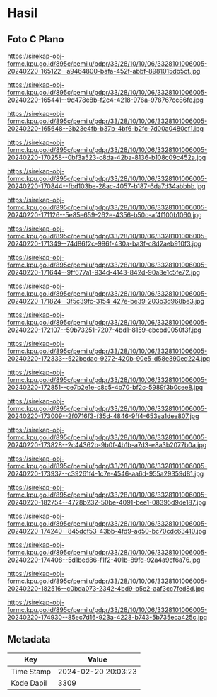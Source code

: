# Hasil

## Foto C Plano

https://sirekap-obj-formc.kpu.go.id/895c/pemilu/pdpr/33/28/10/10/06/3328101006005-20240220-165122--a9464800-bafa-452f-abbf-8981015db5cf.jpg

https://sirekap-obj-formc.kpu.go.id/895c/pemilu/pdpr/33/28/10/10/06/3328101006005-20240220-165441--9d478e8b-f2c4-4218-976a-978767cc86fe.jpg

https://sirekap-obj-formc.kpu.go.id/895c/pemilu/pdpr/33/28/10/10/06/3328101006005-20240220-165648--3b23e4fb-b37b-4bf6-b2fc-7d00a0480cf1.jpg

https://sirekap-obj-formc.kpu.go.id/895c/pemilu/pdpr/33/28/10/10/06/3328101006005-20240220-170258--0bf3a523-c8da-42ba-8136-b108c09c452a.jpg

https://sirekap-obj-formc.kpu.go.id/895c/pemilu/pdpr/33/28/10/10/06/3328101006005-20240220-170844--fbd103be-28ac-4057-b187-6da7d34abbbb.jpg

https://sirekap-obj-formc.kpu.go.id/895c/pemilu/pdpr/33/28/10/10/06/3328101006005-20240220-171126--5e85e659-262e-4356-b50c-af4f100b1060.jpg

https://sirekap-obj-formc.kpu.go.id/895c/pemilu/pdpr/33/28/10/10/06/3328101006005-20240220-171349--74d86f2c-996f-430a-ba3f-c8d2aeb910f3.jpg

https://sirekap-obj-formc.kpu.go.id/895c/pemilu/pdpr/33/28/10/10/06/3328101006005-20240220-171644--9ff677a1-934d-4143-842d-90a3e1c5fe72.jpg

https://sirekap-obj-formc.kpu.go.id/895c/pemilu/pdpr/33/28/10/10/06/3328101006005-20240220-171824--3f5c39fc-3154-427e-be39-203b3d968be3.jpg

https://sirekap-obj-formc.kpu.go.id/895c/pemilu/pdpr/33/28/10/10/06/3328101006005-20240220-172107--59b73251-7207-4bd1-8159-ebcbd0050f3f.jpg

https://sirekap-obj-formc.kpu.go.id/895c/pemilu/pdpr/33/28/10/10/06/3328101006005-20240220-172333--522bedac-9272-420b-90e5-d58e390ed224.jpg

https://sirekap-obj-formc.kpu.go.id/895c/pemilu/pdpr/33/28/10/10/06/3328101006005-20240220-172851--ce7b2e1e-c8c5-4b70-bf2c-5989f3b0cee8.jpg

https://sirekap-obj-formc.kpu.go.id/895c/pemilu/pdpr/33/28/10/10/06/3328101006005-20240220-173009--2f0716f3-f35d-4846-9ff4-653ea1dee807.jpg

https://sirekap-obj-formc.kpu.go.id/895c/pemilu/pdpr/33/28/10/10/06/3328101006005-20240220-173828--2c44362b-9b0f-4b1b-a7d3-e8a3b2077b0a.jpg

https://sirekap-obj-formc.kpu.go.id/895c/pemilu/pdpr/33/28/10/10/06/3328101006005-20240220-173937--c39261f4-1c7e-4546-aa6d-955a29359d81.jpg

https://sirekap-obj-formc.kpu.go.id/895c/pemilu/pdpr/33/28/10/10/06/3328101006005-20240220-182754--4728b232-50be-4091-bee1-08395d9de187.jpg

https://sirekap-obj-formc.kpu.go.id/895c/pemilu/pdpr/33/28/10/10/06/3328101006005-20240220-174240--845dcf53-43bb-4fd9-ad50-bc70cdc63410.jpg

https://sirekap-obj-formc.kpu.go.id/895c/pemilu/pdpr/33/28/10/10/06/3328101006005-20240220-174408--5d1bed86-f1f2-401b-89fd-92a4a9cf6a76.jpg

https://sirekap-obj-formc.kpu.go.id/895c/pemilu/pdpr/33/28/10/10/06/3328101006005-20240220-182516--c0bda073-2342-4bd9-b5e2-aaf3cc7fed8d.jpg

https://sirekap-obj-formc.kpu.go.id/895c/pemilu/pdpr/33/28/10/10/06/3328101006005-20240220-174930--85ec7d16-923a-4228-b743-5b735eca425c.jpg


## Metadata

| Key        | Value               |
| ---------- | ------------------- |
| Time Stamp | 2024-02-20 20:03:23 |
| Kode Dapil | 3309                |



